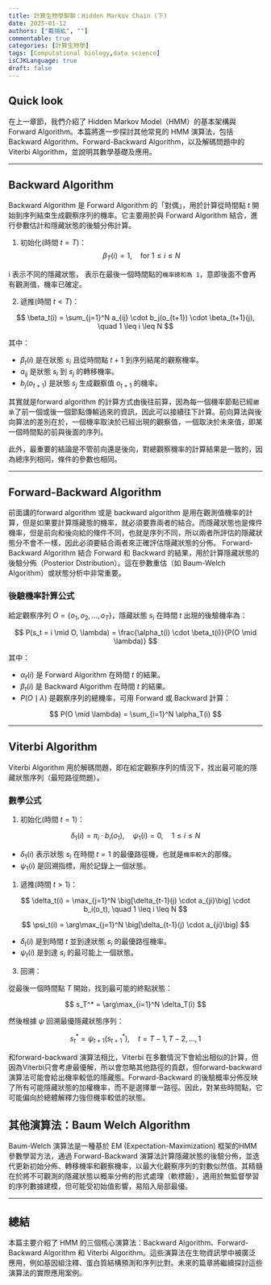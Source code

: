 ```yaml
---
title: 計算生物學聊聊：Hidden Markov Chain (下)
date: 2025-01-12
authors: ["戴揚紘", ""]
commentable: true
categories: [計算生物學]
tags: [Computational biology,data science]
isCJKLanguage: true
draft: false
---
```

<!--more-->
## Quick look
在上一章節，我們介紹了 Hidden Markov Model（HMM）的基本架構與 Forward Algorithm。本篇將進一步探討其他常見的 HMM 演算法，包括 Backward Algorithm、Forward-Backward Algorithm，以及解碼問題中的 Viterbi Algorithm，並說明其數學基礎及應用。

---
## Backward Algorithm

Backward Algorithm 是 Forward Algorithm 的「對偶」，用於計算從時間點 $t$ 開始到序列結束生成觀察序列的機率。它主要用於與 Forward Algorithm 結合，進行參數估計和隱藏狀態的後驗分佈計算。

1. 初始化(時間 $t = T$)：
$$
\beta_T(i) = 1, \quad \text{for } 1 \leq i \leq N
$$

i 表示不同的隱藏狀態， 表示在最後一個時間點的`機率總和為 1`，意即後面不會再有觀測值，機率已確定。

2. 遞推(時間 $t < T$)：

$$
\beta_t(i) = \sum_{j=1}^N a_{ij} \cdot b_j(o_{t+1}) \cdot \beta_{t+1}(j), \quad 1 \leq i \leq N
$$

其中：
- $\beta_t(i)$ 是在狀態 $s_i$ 且從時間點 $t+1$ 到序列結尾的觀察機率。
- $a_{ij}$ 是狀態 $s_i$ 到 $s_j$ 的轉移機率。
- $b_j(o_{t+1})$ 是狀態 $s_j$ 生成觀察值 $o_{t+1}$ 的機率。

其實就是forward algorithm 的計算方式由後往前算，因為每一個機率節點已經`繼承`了前一個或後一個節點傳輸過來的資訊，因此可以接續往下計算。前向算法與後向算法的差別在於，一個機率取決於已經出現的觀察值，一個取決於未來值，即某一個時間點的前與後面的序列。

此外，最重要的結論是不管前向還是後向，對總觀察機率的計算結果是一致的，因為總序列相同，條件的參數也相同。

---
## Forward-Backward Algorithm
前面講的forward algorithm 或是 backward algorithm 是用在觀測值機率的計算，但是如果要計算隱藏態的機率，就必須要靠兩者的結合。而隱藏狀態也是條件機率，但是前向和後向給的條件不同，也就是序列不同，所以兩者所評估的隱藏狀態分不會不一樣，因此必須要結合兩者來正確評估隱藏狀態的分佈。
Forward-Backward Algorithm 結合 Forward 和 Backward 的結果，用於計算隱藏狀態的後驗分佈（Posterior Distribution）。這在參數重估（如 Baum-Welch Algorithm）或狀態分析中非常重要。

### 後驗機率計算公式
給定觀察序列 $O = \{o_1, o_2, \dots, o_T\}$，隱藏狀態 $s_i$ 在時間 $t$ 出現的後驗機率為：

$$
P(s_t = i \mid O, \lambda) = \frac{\alpha_t(i) \cdot \beta_t(i)}{P(O \mid \lambda)}
$$

其中：
- $\alpha_t(i)$ 是 Forward Algorithm 在時間 $t$ 的結果。
- $\beta_t(i)$ 是 Backward Algorithm 在時間 $t$ 的結果。
- $P(O \mid \lambda)$ 是觀察序列的總機率，可用 Forward 或 Backward 計算：

$$
P(O \mid \lambda) = \sum_{i=1}^N \alpha_T(i)
$$

---
## Viterbi Algorithm
Viterbi Algorithm 用於解碼問題，即在給定觀察序列的情況下，找出最可能的隱藏狀態序列（最短路徑問題）。

### 數學公式

1. 初始化(時間 $t=1$)：

$$
\delta_1(i) = \pi_i \cdot b_i(o_1), \quad \psi_1(i) = 0, \quad 1 \leq i \leq N
$$

- $\delta_1(i)$ 表示狀態 $s_i$ 在時間 $t=1$ 的最優路徑機，也就是`機率較大`的那條。
- $\psi_1(i)$ 是回溯指標，用於記錄上一個狀態。

1. 遞推(時間 $t > 1$)：

$$
\delta_t(i) = \max_{j=1}^N \big[\delta_{t-1}(j) \cdot a_{ji}\big] \cdot b_i(o_t), \quad 1 \leq i \leq N
$$

$$
\psi_t(i) = \arg\max_{j=1}^N \big[\delta_{t-1}(j) \cdot a_{ji}\big]
$$

- $\delta_t(i)$ 是到時間 $t$ 並到達狀態 $s_i$ 的最優路徑機率。
- $\psi_t(i)$ 是到達 $s_i$ 的最可能上一個狀態。

3. 回溯：

從最後一個時間點 $T$ 開始，找到最可能的終點狀態：

$$
s_T^* = \arg\max_{i=1}^N \delta_T(i)
$$

然後根據 $\psi$ 回溯最優隱藏狀態序列：

$$
s_t^* = \psi_{t+1}(s_{t+1}^*), \quad t = T-1, T-2, \dots, 1
$$

和forward-backward 演算法相比，Viterbi 在多數情況下會給出相似的計算，但因為Viterbi只會考慮最優解，所以會忽略其他路徑的貢獻，但forward-backward 演算法可能會給出機率較低的隱藏態。Forward-Backward 的後驗概率分佈反映了所有可能隱藏狀態的加權機率，而不是選擇單一路徑。因此，對某些時間點，它可能偏向於總體解釋力強但機率較低的狀態。

## 其他演算法：Baum Welch Algorithm
Baum-Welch 演算法是一種基於 EM (Expectation-Maximization) 框架的HMM參數學習方法，通過 Forward-Backward 演算法計算隱藏狀態的後驗分佈，並迭代更新初始分佈、轉移機率和觀察機率，以最大化觀察序列的對數似然值。其精髓在於將不可觀測的隱藏狀態以概率分佈的形式處理（軟標籤），適用於無監督學習的序列數據建模，但可能受初始值影響，易陷入局部最優。

---
## 總結
本篇主要介紹了 HMM 的三個核心演算法：Backward Algorithm、Forward-Backward Algorithm 和 Viterbi Algorithm。這些演算法在生物資訊學中被廣泛應用，例如基因組注釋、蛋白質結構預測和序列比對。未來的篇章將繼續探討這些演算法的實際應用案例。
